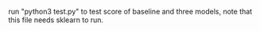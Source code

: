 run "python3 test.py" to test score of baseline and three models, note that this file needs sklearn to run.